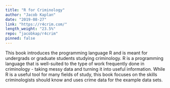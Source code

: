 ```yaml
---
title: "R for Criminology"
author: "Jacob Kaplan"
date: "2019-08-27"
link: "https://r4crim.com/"
length_weight: "23.5%"
repo: "jacobkap/r4crim"
pinned: false
---
```


This book introduces the programming language R and is meant for undergrads or graduate students studying criminology. R is a programming language that is well-suited to the type of work frequently done in criminology - taking messy data and turning it into useful information. While R is a useful tool for many fields of study, this book focuses on the skills criminologists should know and uses crime data for the example data sets.
